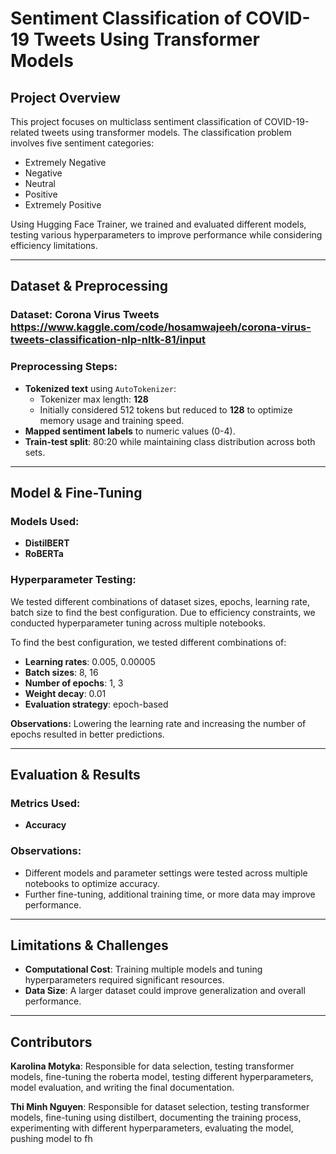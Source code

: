# Sentiment Classification of COVID-19 Tweets Using Transformer Models

## Project Overview
This project focuses on multiclass sentiment classification of COVID-19-related tweets using transformer models. The classification problem involves five sentiment categories:
- Extremely Negative
- Negative
- Neutral
- Positive
- Extremely Positive

Using Hugging Face Trainer, we trained and evaluated different models, testing various hyperparameters to improve performance while considering efficiency limitations.

---

## Dataset & Preprocessing
### Dataset: Corona Virus Tweets https://www.kaggle.com/code/hosamwajeeh/corona-virus-tweets-classification-nlp-nltk-81/input

### Preprocessing Steps:
- **Tokenized text** using `AutoTokenizer`:
  - Tokenizer max length: **128**
  - Initially considered 512 tokens but reduced to **128** to optimize memory usage and training speed.
- **Mapped sentiment labels** to numeric values (0-4).
- **Train-test split**: 80:20 while maintaining class distribution across both sets.

---

## Model & Fine-Tuning
### Models Used:
- **DistilBERT**
- **RoBERTa**

### Hyperparameter Testing:

We tested different combinations of dataset sizes, epochs, learning rate, batch size to find the best configuration. Due to efficiency constraints, we conducted hyperparameter tuning across multiple notebooks. 

To find the best configuration, we tested different combinations of:

- **Learning rates**: 0.005, 0.00005
- **Batch sizes**: 8, 16
- **Number of epochs**: 1, 3
- **Weight decay**: 0.01
- **Evaluation strategy**: epoch-based

**Observations:** Lowering the learning rate and increasing the number of epochs resulted in better predictions.

---

## Evaluation & Results
### Metrics Used:
- **Accuracy**

### Observations:
- Different models and parameter settings were tested across multiple notebooks to optimize accuracy.
- Further fine-tuning, additional training time, or more data may improve performance.

---

## Limitations & Challenges
- **Computational Cost**: Training multiple models and tuning hyperparameters required significant resources.
- **Data Size**: A larger dataset could improve generalization and overall performance.

---

## Contributors
**Karolina Motyka**: Responsible for data selection, testing transformer models, fine-tuning the roberta model, testing different hyperparameters, model evaluation, and writing the final documentation.

**Thi Minh Nguyen**: Responsible for dataset selection, testing transformer models, fine-tuning using distilbert, documenting the training process, experimenting with different hyperparameters, evaluating the model, pushing model to fh

